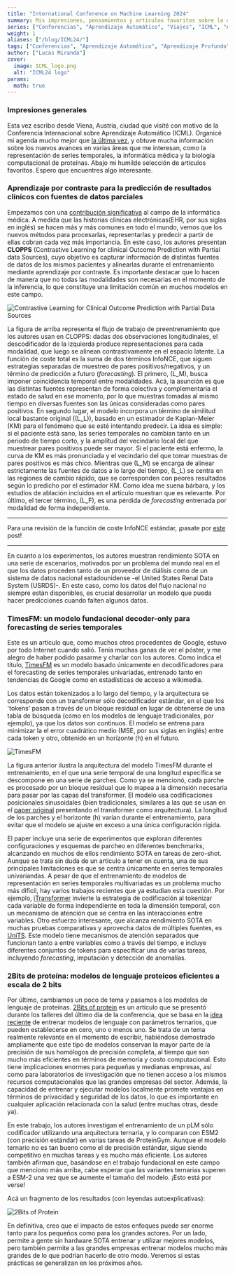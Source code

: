 ```yaml
---
title: "International Conference on Machine Learning 2024"
summary: Mis impresiones, pensamientos y artículos favoritos sobre la edición 2024 de ICML, a la que asistí en persona en Viena.
series: ["Conferencias", "Aprendizaje Automático", "Viajes", "ICML", "Austria", "Viena"]
weight: 1
aliases: ["/blog/ICML24/"]
tags: ["Conferencias", "Aprendizaje Automático", "Aprendizaje Profundo", "Viajes", "ICML", "Austria", "Viena"]
author: ["Lucas Miranda"]
cover:
  image: ICML_logo.png
  alt: "ICML24 logo"
params:
  math: true
---
```


### Impresiones generales

Esta vez escribo desde Viena, Austria, ciudad que visité con motivo de la Conferencia Internacional sobre Aprendizaje Automático (ICML). Organicé mi agenda mucho mejor que [la última vez](https://lucasmiranda42.github.io/digital_home/es/blog/neurips23/neurips23/), y obtuve mucha información sobre los nuevos avances en varias áreas que me interesan, como la representación de series temporales, la informática médica y la biología computacional de proteínas. Abajo mi humilde selección de artículos favoritos. Espero que encuentres algo interesante.

### Aprendizaje por contraste para la predicción de resultados clínicos con fuentes de datos parciales

Empezamos con una [contribución significativa](https://openreview.net/pdf?id=elCOPIm4Xw) al campo de la informática médica. A medida que las historias clínicas electrónicas(EHR, por sus siglas en inglés) se hacen más y más comunes en todo el mundo, vemos que los nuevos métodos para procesarlas, representarlas y predecir a partir de ellas cobran cada vez más importancia. En este caso, los autores presentan **CLOPPS** (Contrastive Learning for clinical Outcome Prediction with Partial data Sources), cuyo objetivo es capturar información de distintas fuentes de datos de los mismos pacientes y alinearlas durante el entrenamiento mediante aprendizaje por contraste. Es importante destacar que lo hacen de manera que no todas las modalidades son necesarias en el momento de la inferencia, lo que constituye una limitación común en muchos modelos en este campo.

![Contrastive Learning for Clinical Outcome Prediction with Partial Data Sources](../../../../contrastive_med_align.png "Contrastive Learning for Clinical Outcome Prediction with Partial Data Sources")

La figura de arriba representa el flujo de trabajo de preentrenamiento que los autores usan en CLOPPS: dadas dos observaciones longitudinales, el descodificador de la izquierda produce representaciones para cada modalidad, que luego se alinean contrastivamente en el espacio latente. La función de coste total es la suma de dos términos InfoNCE, que siguen estrategias separadas de muestreo de pares positivos/negativos, y un término de predicción a futuro (_forecasting_). El primero, \(L_M\), busca imponer coincidencia temporal entre modalidades. Acá, la asunción es que las distintas fuentes representan de forma colectiva y complementaria el estado de salud en ese momento, por lo que muestras tomadas al mismo tiempo en diversas fuentes son las únicas consideradas como pares positivos. En segundo lugar, el modelo incorpora un término de similitud local bastante original (\(L_L\)), basado en un estimador de Kaplan-Meier (KM) para el fenómeno que se esté intentando predecir. La idea es simple: si el paciente está sano, las series temporales no cambian tanto en un periodo de tiempo corto, y la amplitud del vecindario local del que muestrear pares positivos puede ser mayor. Si el paciente está enfermo, la curva de KM es más pronunciada y el vecindario del que tomar muestras de pares positivos es más chico. Mientras que \(L_M\) se encarga de alinear estrictamente las fuentes de datos a lo largo del tiempo, \(L_L\) se centra en las regiones de cambio rápido, que se corresponden con peores resultados según lo predicho por el estimador KM. Como idea me suena bárbara, y los estudios de ablación incluidos en el artículo muestran que es relevante. Por último, el tercer término, \(L_F\), es una pérdida de _forecasting_ entrenada por modalidad de forma independiente.

---

Para una revisión de la función de coste InfoNCE estándar, ¡pasate por [este](https://lucasmiranda42.github.io/digital_home/es/blog/neurips23/neurips23/) post! 

---

En cuanto a los experimentos, los autores muestran rendimiento SOTA en una serie de escenarios, motivados por un problema del mundo real en el que los datos proceden tanto de un proveedor de diálisis como de un sistema de datos nacional estadounidense -el United States Renal Data System (USRDS)-. En este caso, como los datos del flujo nacional no siempre están disponibles, es crucial desarrollar un modelo que pueda hacer predicciones cuando falten algunos datos.

### TimesFM: un modelo fundacional decoder-only para forecasting de series temporales

Este es un artículo que, como muchos otros procedentes de Google, estuvo por todo Internet cuando salió. Tenía muchas ganas de ver el póster, y me alegro de haber podido pasarme y charlar con los autores. Como indica el título, [TimesFM](https://arxiv.org/pdf/2310.10688) es un modelo basado únicamente en decodificadores para el forecasting de series temporales univariadas, entrenado tanto en tendencias de Google como en estadísticas de acceso a wikimedia.

Los datos están tokenizados a lo largo del tiempo, y la arquitectura se corresponde con un transformer sólo decodificador estándar, en el que los 'tokens' pasan a través de un bloque residual en lugar de obtenerse de una tabla de búsqueda (como en los modelos de lenguaje tradicionales, por ejemplo), ya que los datos son continuos. El modelo se entrena para minimizar la el error cuadrático medio (MSE, por sus siglas en inglés) entre cada token y otro, obtenido en un horizonte \(h\) en el futuro.

![TimesFM](../../../../timesfm.png "TimesFM")

La figura anterior ilustra la arquitectura del modelo TimesFM durante el entrenamiento, en el que una serie temporal de una longitud específica se descompone en una serie de parches. Como ya se mencionó, cada parche es procesado por un bloque residual que lo mapea a la dimensión necesaria para pasar por las capas del transformer. El modelo usa codificaciones posicionales sinusoidales (bien tradicionales, similares a las que se usan en el [paper original](https://arxiv.org/abs/1706.03762) presentando el transformer como arquitectura). La longitud de los parches y el horizonte \(h\) varían durante el entrenamiento, para evitar que el modelo se ajuste en exceso a una única configuración rígida.

El paper incluye una serie de experimentos que exploran diferentes configuraciones y esquemas de parcheo en diferentes benchmarks, alcanzando en muchos de ellos rendimiento SOTA en tareas de zero-shot. Aunque se trata sin duda de un artículo a tener en cuenta, una de sus principales limitaciones es que se centra únicamente en series temporales univariandas. A pesar de que el entrenamiento de modelos de representación en series temporales multivariadas es un problema mucho más difícil, hay varios trabajos recientes que ya estudian esta cuestión. Por ejemplo, [iTransformer](https://arxiv.org/abs/2310.06625) invierte la estrategia de codificación al tokenizar cada variable de forma independiente en toda la dimensión temporal, con un mecanismo de atención que se centra en las interacciones entre variables. Otro esfuerzo interesante, que alcanza rendimiento SOTA en muchas pruebas comparativas y aprovecha datos de múltiples fuentes, es [UniTS](https://arxiv.org/abs/2403.00131). Este modelo tiene mecanismos de atención separados que funcionan tanto a entre variables como a través del tiempo, e incluye diferentes conjuntos de tokens para especificar una de varias tareas, incluyendo _forecasting_, imputación y detección de anomalías.

### 2Bits de proteína: modelos de lenguaje proteicos eficientes a escala de 2 bits

Por último, cambiamos un poco de tema y pasamos a los modelos de lenguaje de proteínas. [2Bits of protein](https://openreview.net/pdf?id=bVQjzz3ABw) es un artículo que se presentó durante los talleres del último día de la conferencia, que se basa en la [idea reciente](https://arxiv.org/pdf/2402.17764) de entrenar modelos de lenguaje con parámetros ternarios, que pueden establecerse en cero, uno o menos uno. Se trata de un tema realmente relevante en el momento de escribir, habiéndose demostrado ampliamente que este tipo de modelos conservan la mayor parte de la precisión de sus homólogos de precisión completa, al tiempo que son mucho más eficientes en términos de memoria y costo computacional. Esto tiene implicaciones enormes para pequeñas y medianas empresas, así como para laboratorios de investigación que no tienen acceso a los mismos recursos computacionales que las grandes empresas del sector. Además, la capacidad de entrenar y ejecutar modelos localmente promete ventajas en términos de privacidad y seguridad de los datos, lo que es importante en cualquier aplicación relacionada con la salud (entre muchas otras, desde ya).

En este trabajo, los autores investigan el entrenamiento de un pLM sólo codificador utilizando una arquitectura ternaria, y lo comparan con ESM2 (con precisión estándar) en varias tareas de ProteinGym. Aunque el modelo ternario no es tan bueno como el de precisión estándar, sigue siendo competitivo en muchas tareas y es mucho más eficiente. Los autores también afirman que, basándose en el trabajo fundacional en este campo que menciono más arriba, cabe esperar que las variantes ternarias superen a ESM-2 una vez que se aumente el tamaño del modelo. ¡Esto está por verse!

Acá un fragmento de los resultados (con leyendas autoexplicativas):

![2Bits of Protein](../../../../2bitplm.png "2Bits of Protein")

En definitiva, creo que el impacto de estos enfoques puede ser enorme tanto para los pequeños como para los grandes actores. Por un lado, permite a gente sin hardware SOTA entrenar y utilizar mejores modelos, pero también permite a las grandes empresas entrenar modelos mucho más grandes de lo que podrían hacerlo de otro modo. Veremos si estas prácticas se generalizan en los próximos años.